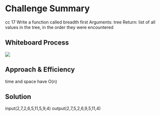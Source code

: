 # Challenge Summary
<!-- Description of the challenge -->

cc 17
Write a function called breadth first
Arguments: tree
Return: list of all values in the tree, in the order they were encountered

## Whiteboard Process
<!-- Embedded whiteboard image -->
![](D:\data-structures-and-algorithms-401\challenges\trees\img\cc17.PNG)

## Approach & Efficiency
<!-- What approach did you take? Why? What is the Big O space/time for this approach? -->
time and space have O(n)
## Solution
<!-- Show how to run your code, and examples of it in action -->

input(2,7,2,6,5,11,5,9,4)
output(2,7,5,2,6,9,5,11,4)